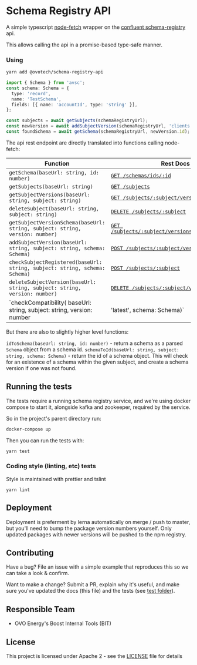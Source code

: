# Schema Registry API

A simple typescript [node-fetch](https://github.com/bitinn/node-fetch) wrapper on the [confluent schema-registry](https://docs.confluent.io/current/schema-registry/docs/index.html) api.

This allows calling the api in a promise-based type-safe manner.

### Using

```bash
yarn add @ovotech/schema-registry-api
```

```typescript
import { Schema } from 'avsc';
const schema: Schema = {
  type: 'record',
  name: 'TestSchema',
  fields: [{ name: 'accountId', type: 'string' }],
};

const subjects = await getSubjects(schemaRegistryUrl);
const newVersion = await addSubjectVersion(schemaRegistryUrl, 'clients', schema);
const foundSchema = await getSchema(schemaRegistryUrl, newVersion.id);
```

The api rest endpoint are directly translated into functions calling node-fetch:

| Function                                                                                            | Rest Docs                                                                                                                                                                                                       |
| --------------------------------------------------------------------------------------------------- | --------------------------------------------------------------------------------------------------------------------------------------------------------------------------------------------------------------- |
| `getSchema(baseUrl: string, id: number)`                                                            | [`GET /schemas/ids/:id`](https://docs.confluent.io/current/schema-registry/docs/api.html#get--schemas-ids-int-%20id)                                                                                            |
| `getSubjects(baseUrl: string)`                                                                      | [`GET /subjects`](https://docs.confluent.io/current/schema-registry/docs/api.html#get--subjects)                                                                                                                |
| `getSubjectVersions(baseUrl: string, subject: string)`                                              | [`GET /subjects/:subject/versions`](<https://docs.confluent.io/current/schema-registry/docs/api.html#get--subjects-(string-%20subject)-versions>)                                                               |
| `deleteSubject(baseUrl: string, subject: string)`                                                   | [`DELETE /subjects/:subject`](<https://docs.confluent.io/current/schema-registry/docs/api.html#delete--subjects-(string-%20subject)>)                                                                           |
| `getSubjectVersionSchema(baseUrl: string, subject: string, version: number)`                        | [`GET /subjects/:subject/versions/:version/schema`](<https://docs.confluent.io/current/schema-registry/docs/api.html#get--subjects-(string-%20subject)-versions-(versionId-%20version)-schema>)                 |
| `addSubjectVersion(baseUrl: string, subject: string, schema: Schema)`                               | [`POST /subjects/:subject/versions`](<https://docs.confluent.io/current/schema-registry/docs/api.html#post--subjects-(string-%20subject)-versions>)                                                             |
| `checkSubjectRegistered(baseUrl: string, subject: string, schema: Schema)`                          | [`POST /subjects/:subject`](<https://docs.confluent.io/current/schema-registry/docs/api.html#post--subjects-(string-%20subject)>)                                                                               |
| `deleteSubjectVersion(baseUrl: string, subject: string, version: number)`                           | [`DELETE /subjects/:subject/versions/:version`](<https://docs.confluent.io/current/schema-registry/docs/api.html#delete--subjects-(string-%20subject)-versions-(versionId-%20version)>)                         |
| `checkCompatibility( baseUrl: string, subject: string, version: number | 'latest', schema: Schema)` | [`POST /compatibility/subjects/:subject/versions/:version`](<https://docs.confluent.io/current/schema-registry/docs/api.html#post--compatibility-subjects-(string-%20subject)-versions-(versionId-%20version)>) |

But there are also to slightly higher level functions:

`idToSchema(baseUrl: string, id: number)` - return a schema as a parsed `Schema` object from a schema id.
`schemaToId(baseUrl: string, subject: string, schema: Schema)` - return the id of a schema object. This will check for an existence of a schema within the given subject, and create a schema version if one was not found.

## Running the tests

The tests require a running schema registry service, and we're using docker compose to start it, alongside kafka and zookeeper, required by the service.

So in the project's parent directory run:

```bash
docker-compose up
```

Then you can run the tests with:

```bash
yarn test
```

### Coding style (linting, etc) tests

Style is maintained with prettier and tslint

```
yarn lint
```

## Deployment

Deployment is preferment by lerna automatically on merge / push to master, but you'll need to bump the package version numbers yourself. Only updated packages with newer versions will be pushed to the npm registry.

## Contributing

Have a bug? File an issue with a simple example that reproduces this so we can take a look & confirm.

Want to make a change? Submit a PR, explain why it's useful, and make sure you've updated the docs (this file) and the tests (see [test folder](test)).

## Responsible Team

- OVO Energy's Boost Internal Tools (BIT)

## License

This project is licensed under Apache 2 - see the [LICENSE](LICENSE) file for details
